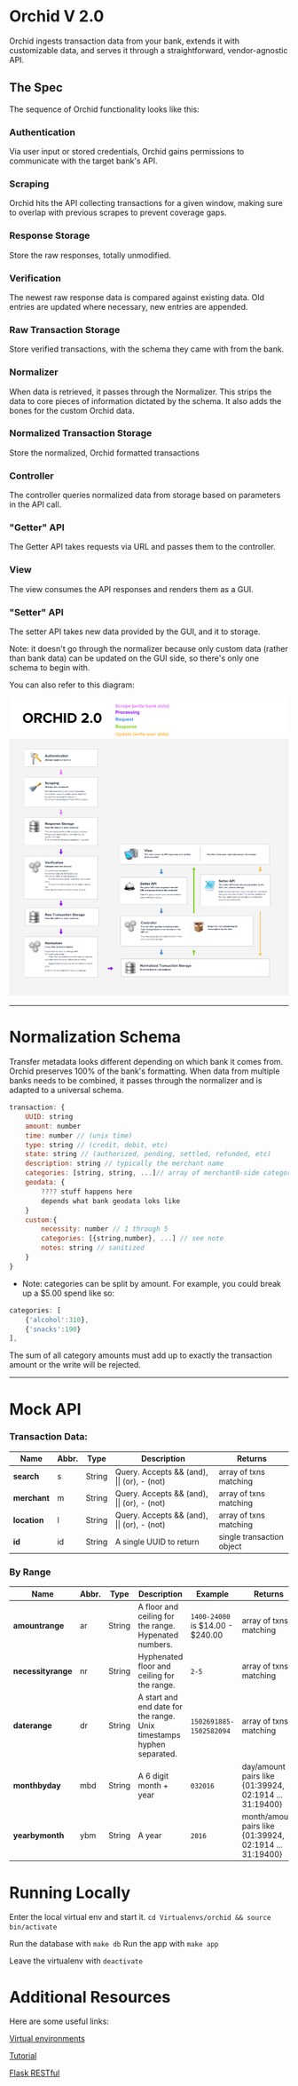 # Orchid V 2.0

Orchid ingests transaction data from your bank, extends it with customizable data, and serves it through a straightforward, vendor-agnostic API.

## The Spec

The sequence of Orchid functionality looks like this:

### Authentication

Via user input or stored credentials, Orchid gains permissions to communicate with the target bank's API.

### Scraping

Orchid hits the API collecting transactions for a given window, making sure to overlap with previous scrapes to prevent coverage gaps.

### Response Storage

Store the raw responses, totally unmodified.

### Verification

The newest raw response data is compared against existing data. Old entries are updated where necessary, new entries are appended.

### Raw Transaction Storage

Store verified transactions, with the schema they came with from the bank.

### Normalizer

When data is retrieved, it passes through the Normalizer. This strips the data to core pieces of information dictated by the schema. It also adds the bones for the custom Orchid data.

### Normalized Transaction Storage
Store the normalized, Orchid formatted transactions

### Controller

The controller queries normalized data from storage based on parameters in the API call.

### "Getter" API

The Getter API takes requests via URL and passes them to the controller.

### View

The view consumes the API responses and renders them as a GUI.

### "Setter" API

The setter API takes new data provided by the GUI, and it to storage.

Note: it doesn't go through the normalizer because only custom data (rather than bank data) can be updated on the GUI side, so there's only one schema to begin with.

You can also refer to this diagram:

![Orchid Data Flow](/Spec/Orchid_Flow_02.png?raw=true "Orchid Data Flow")

--------------------------------------------------------

# Normalization Schema

Transfer metadata looks different depending on which bank it comes from. Orchid preserves 100% of the bank's formatting. When data from multiple banks needs to be combined, it passes through the normalizer and is adapted to a universal schema.

```javascript
transaction: {
	UUID: string
	amount: number
	time: number // (unix time)
	type: string // (credit, debit, etc)
	state: string // (authorized, pending, settled, refunded, etc)
	description: string // typically the merchant name
	categories: [string, string, ...]// array of merchant0-side categories
	geodata: {
		???? stuff happens here
		depends what bank geodata loks like
	}
	custom:{
		necessity: number // 1 through 5
		categories: [{string,number}, ...] // see note
		notes: string // sanitized
	}
}
```

* Note: categories can be split by amount.
For example, you could break up a $5.00 spend like so:

```javascript
categories: [
	{'alcohol':310},
	{'snacks':190}
],
```

The sum of all category amounts must add up to exactly the transaction amount or the write will be rejected.

--------------------------------------------------------

# Mock API

### Transaction Data:

| Name | Abbr. | Type | Description | Returns |
| --- | --- | --- | --- | --- |
| **search** | s | String | Query. Accepts && (and), &#124;&#124; (or), - (not) |  array of txns matching | 
| **merchant** | m | String | Query. Accepts && (and), &#124;&#124; (or), - (not) |  array of txns matching | 
| **location** | l | String | Query. Accepts && (and), &#124;&#124; (or), - (not) |  array of txns matching | 
| **id** | id | String | A single UUID to return |  single transaction object | 

### By Range

| Name | Abbr. | Type | Description | Example | Returns |
| --- | --- | --- | --- | --- | --- |
| **amountrange** | ar |  String | A floor and ceiling for the range. Hypenated numbers. | `1400-24000` is $14.00 - $240.00 | array of txns matching |
| **necessityrange** | nr |  String | Hyphenated floor and ceiling for the range. | `2-5` | array of txns matching |
| **daterange** | dr |  String | A start and end date for the range. Unix timestamps hyphen separated. | `1502691885-1502582094` | array of txns matching |
| **monthbyday** | mbd |  String | A 6 digit month + year | `032016` | day/amount pairs like {01:39924, 02:1914 ... 31:19400} |
| **yearbymonth** | ybm |  String | A year | `2016` | month/amount pairs like {01:39924, 02:1914 ... 31:19400} |

# Running Locally
Enter the local virtual env and start it.
`cd Virtualenvs/orchid && source bin/activate`

Run the database with `make db`
Run the app with `make app`

Leave the virtualenv with `deactivate`

# Additional Resources
Here are some useful links:

[Virtual environments](https://hackercodex.com/guide/python-development-environment-on-mac-osx/)

[Tutorial](https://realpython.com/blog/python/flask-by-example-part-1-project-setup/)

[Flask RESTful](https://flask-restful.readthedocs.io/en/0.3.5/quickstart.html)